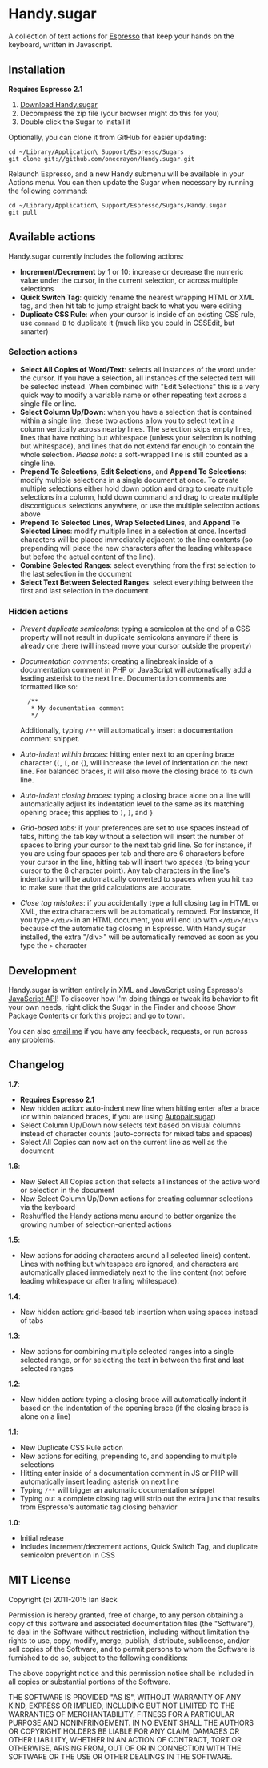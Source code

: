 # Handy.sugar

A collection of text actions for [Espresso](http://macrabbit.com/espresso/) that keep your hands on the keyboard, written in Javascript.

## Installation

**Requires Espresso 2.1**

1. [Download Handy.sugar](http://onecrayon.com/downloads/Handy.sugar.zip)
2. Decompress the zip file (your browser might do this for you)
3. Double click the Sugar to install it

Optionally, you can clone it from GitHub for easier updating:

    cd ~/Library/Application\ Support/Espresso/Sugars
    git clone git://github.com/onecrayon/Handy.sugar.git

Relaunch Espresso, and a new Handy submenu will be available in your Actions menu. You can then update the Sugar when necessary by running the following command:

    cd ~/Library/Application\ Support/Espresso/Sugars/Handy.sugar
    git pull

## Available actions

Handy.sugar currently includes the following actions:

* **Increment/Decrement** by 1 or 10: increase or decrease the numeric value under the cursor, in the current selection, or across multiple selections
* **Quick Switch Tag**: quickly rename the nearest wrapping HTML or XML tag, and then hit tab to jump straight back to what you were editing
* **Duplicate CSS Rule**: when your cursor is inside of an existing CSS rule, use `command D` to duplicate it (much like you could in CSSEdit, but smarter)

### Selection actions

* **Select All Copies of Word/Text**: selects all instances of the word under the cursor. If you have a selection, all instances of the selected text will be selected instead. When combined with "Edit Selections" this is a very quick way to modify a variable name or other repeating text across a single file or line.
* **Select Column Up/Down**: when you have a selection that is contained within a single line, these two actions allow you to select text in a column vertically across nearby lines. The selection skips empty lines, lines that have nothing but whitespace (unless your selection is nothing but whitespace), and lines that do not extend far enough to contain the whole selection. _Please note_: a soft-wrapped line is still counted as a single line.
* **Prepend To Selections**, **Edit Selections**, and **Append To Selections**: modify multiple selections in a single document at once. To create multiple selections either hold down option and drag to create multiple selections in a column, hold down command and drag to create multiple discontiguous selections anywhere, or use the multiple selection actions above
* **Prepend To Selected Lines**, **Wrap Selected Lines**, and **Append To Selected Lines**: modify multiple lines in a selection at once. Inserted characters will be placed immediately adjacent to the line contents (so prepending will place the new characters after the leading whitespace but before the actual content of the line).
* **Combine Selected Ranges**: select everything from the first selection to the last selection in the document
* **Select Text Between Selected Ranges**: select everything between the first and last selection in the document

### Hidden actions

* _Prevent duplicate semicolons_: typing a semicolon at the end of a CSS property will not result in duplicate semicolons anymore if there is already one there (will instead move your cursor outside the property)
* _Documentation comments_: creating a linebreak inside of a documentation comment in PHP or JavaScript will automatically add a leading asterisk to the next line. Documentation comments are formatted like so:

        /**
         * My documentation comment
         */
  
  Additionally, typing `/**` will automatically insert a documentation comment snippet.

* _Auto-indent within braces_: hitting enter next to an opening brace character (`(`, `[`, or `{`), will increase the level of indentation on the next line. For balanced braces, it will also move the closing brace to its own line.
* _Auto-indent closing braces_: typing a closing brace alone on a line will automatically adjust its indentation level to the same as its matching opening brace; this applies to `)`, `]`, and `}`
* _Grid-based tabs_: if your preferences are set to use spaces instead of tabs, hitting the tab key without a selection will insert the number of spaces to bring your cursor to the next tab grid line. So for instance, if you are using four spaces per tab and there are 6 characters before your cursor in the line, hitting `tab` will insert two spaces (to bring your cursor to the 8 character point). Any tab characters in the line's indentation will be automatically converted to spaces when you hit `tab` to make sure that the grid calculations are accurate.
* _Close tag mistakes_: if you accidentally type a full closing tag in HTML or XML, the extra characters will be automatically removed. For instance, if you type `</div>` in an HTML document, you will end up with `</div>/div>` because of the automatic tag closing in Espresso. With Handy.sugar installed, the extra "/div>" will be automatically removed as soon as you type the `>` character

## Development

Handy.sugar is written entirely in XML and JavaScript using Espresso's [JavaScript API](http://wiki.macrabbit.com/JavaScriptActions/)! To discover how I'm doing things or tweak its behavior to fit your own needs, right click the Sugar in the Finder and choose Show Package Contents or fork this project and go to town.

You can also [email me](http://onecrayon.com/about/contact/) if you have any feedback, requests, or run across any problems.

## Changelog

**1.7**:

* **Requires Espresso 2.1**
* New hidden action: auto-indent new line when hitting enter after a brace (or within balanced braces, if you are using [Autopair.sugar](https://github.com/onecrayon/Autopair-sugar))
* Select Column Up/Down now selects text based on visual columns instead of character counts (auto-corrects for mixed tabs and spaces)
* Select All Copies can now act on the current line as well as the document

**1.6**:

* New Select All Copies action that selects all instances of the active word or selection in the document
* New Select Column Up/Down actions for creating columnar selections via the keyboard
* Reshuffled the Handy actions menu around to better organize the growing number of selection-oriented actions

**1.5**:

* New actions for adding characters around all selected line(s) content. Lines with nothing but whitespace are ignored, and characters are automatically placed immediately next to the line content (not before leading whitespace or after trailing whitespace).

**1.4**:

* New hidden action: grid-based tab insertion when using spaces instead of tabs

**1.3**:

* New actions for combining multiple selected ranges into a single selected range, or for selecting the text in between the first and last selected ranges

**1.2**:

* New hidden action: typing a closing brace will automatically indent it based on the indentation of the opening brace (if the closing brace is alone on a line)

**1.1**:

* New Duplicate CSS Rule action
* New actions for editing, prepending to, and appending to multiple selections
* Hitting enter inside of a documentation comment in JS or PHP will automatically insert leading asterisk on next line
* Typing `/**` will trigger an automatic documentation snippet
* Typing out a complete closing tag will strip out the extra junk that results from Espresso's automatic tag closing behavior

**1.0**:

* Initial release
* Includes increment/decrement actions, Quick Switch Tag, and duplicate semicolon prevention in CSS

## MIT License

Copyright (c) 2011-2015 Ian Beck

Permission is hereby granted, free of charge, to any person obtaining a copy of this software and associated documentation files (the "Software"), to deal in the Software without restriction, including without limitation the rights to use, copy, modify, merge, publish, distribute, sublicense, and/or sell copies of the Software, and to permit persons to whom the Software is furnished to do so, subject to the following conditions:

The above copyright notice and this permission notice shall be included in all copies or substantial portions of the Software.

THE SOFTWARE IS PROVIDED "AS IS", WITHOUT WARRANTY OF ANY KIND, EXPRESS OR IMPLIED, INCLUDING BUT NOT LIMITED TO THE WARRANTIES OF MERCHANTABILITY, FITNESS FOR A PARTICULAR PURPOSE AND NONINFRINGEMENT. IN NO EVENT SHALL THE AUTHORS OR COPYRIGHT HOLDERS BE LIABLE FOR ANY CLAIM, DAMAGES OR OTHER LIABILITY, WHETHER IN AN ACTION OF CONTRACT, TORT OR OTHERWISE, ARISING FROM, OUT OF OR IN CONNECTION WITH THE SOFTWARE OR THE USE OR OTHER DEALINGS IN THE SOFTWARE.
